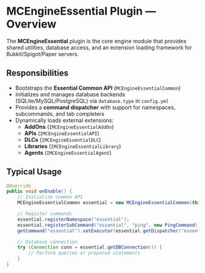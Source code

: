 # MCEngineEssential Plugin — Overview

The **MCEngineEssential** plugin is the core engine module that provides shared utilities, database access, and an extension loading framework for Bukkit/Spigot/Paper servers.

## Responsibilities
- Bootstraps the **Essential Common API** (`MCEngineEssentialCommon`)
- Initializes and manages database backends (SQLite/MySQL/PostgreSQL) via `database.type` in `config.yml`
- Provides a **command dispatcher** with support for namespaces, subcommands, and tab completers
- Dynamically loads external extensions:
  - **AddOns** (`IMCEngineEssentialAddOn`)
  - **APIs** (`IMCEngineEssentialAPI`)
  - **DLCs** (`IMCEngineEssentialDLC`)
  - **Libraries** (`IMCEngineEssentialLibrary`)
  - **Agents** (`IMCEngineEssentialAgent`)

## Typical Usage
```java
@Override
public void onEnable() {
    // Initialize common API
    MCEngineEssentialCommon essential = new MCEngineEssentialCommon(this);

    // Register commands
    essential.registerNamespace("essential");
    essential.registerSubCommand("essential", "ping", new PingCommand());
    getCommand("essential").setExecutor(essential.getDispatcher("essential"));

    // Database connection
    try (Connection conn = essential.getDBConnection()) {
        // Perform queries or prepared statements
    }
}
